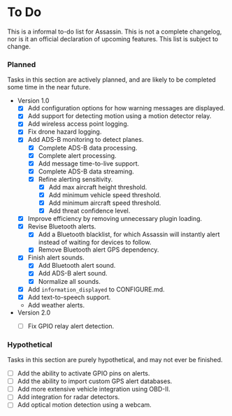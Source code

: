 # To Do

This is a informal to-do list for Assassin. This is not a complete changelog, nor is it an official declaration of upcoming features. This list is subject to change.

### Planned

Tasks in this section are actively planned, and are likely to be completed some time in the near future.

- Version 1.0
    - [X] Add configuration options for how warning messages are displayed.
    - [X] Add support for detecting motion using a motion detector relay.
    - [X] Add wireless access point logging.
    - [X] Fix drone hazard logging.
    - [X] Add ADS-B monitoring to detect planes.
        - [X] Complete ADS-B data processing.
        - [X] Complete alert processing.
        - [X] Add message time-to-live support.
        - [X] Complete ADS-B data streaming.
        - [X] Refine alerting sensitivity.
            - [X] Add max aircraft height threshold.
            - [X] Add minimum vehicle speed threshold.
            - [X] Add minimum aircraft speed threshold.
            - [X] Add threat confidence level.
    - [X] Improve efficiency by removing unnecessary plugin loading.
    - [X] Revise Bluetooth alerts.
        - [X] Add a Bluetooth blacklist, for which Assassin will instantly alert instead of waiting for devices to follow.
        - [X] Remove Bluetooth alert GPS dependency.
    - [X] Finish alert sounds.
        - [X] Add Bluetooth alert sound.
        - [X] Add ADS-B alert sound.
        - [X] Normalize all sounds.
    - [X] Add `information_displayed` to CONFIGURE.md.
    - [X] Add text-to-speech support.
    - Add weather alerts.
- Version 2.0
    - [ ] Fix GPIO relay alert detection.


### Hypothetical

Tasks in this section are purely hypothetical, and may not ever be finished.

- [ ] Add the ability to activate GPIO pins on alerts.
- [ ] Add the ability to import custom GPS alert databases.
- [ ] Add more extensive vehicle integration using OBD-II.
- [ ] Add integration for radar detectors.
- [ ] Add optical motion detection using a webcam.
